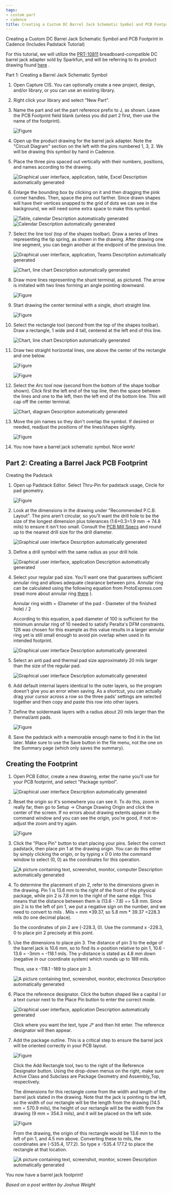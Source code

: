```yaml
---
tags:
- custom part
- cadence
title: Creating a Custom DC Barrel Jack Schematic Symbol and PCB Footprint in Cadence
---
```


Creating a Custom DC Barrel Jack Schematic Symbol and PCB Footprint in Cadence (Includes Padstack Tutorial)

For this tutorial, we will utilize the [PRT-10811](https://www.sparkfun.com/products/10811) breadboard-compatible DC barrel jack adapter sold by Sparkfun, and will be referring to its product drawing found [here](http://cdn.sparkfun.com/datasheets/Prototyping/18742.pdf) .

Part 1: Creating a Barrel Jack Schematic Symbol

1.  Open Capture CIS. You can optionally create a new project, design, and/or library, or you can use an existing library.

2.  Right click your library and select "New Part".

3.  Name the part and set the part reference prefix to J, as shown. Leave the PCB Footprint field blank (unless you did part 2 first, then use the name of the footprint).

    ![Figure](/figures/figure_031.png)

4.  Open up the product drawing for the barrel jack adapter. Note the "Circuit Diagram" section on the left with the pins numbered 1, 3, 2. We will be drawing this symbol by hand in Cadence.

5.  Place the three pins spaced out vertically with their numbers, positions, and names according to the drawing.

    ![Graphical user interface, application, table, Excel Description automatically generated](/figures/figure_032.png)

6.  Enlarge the bounding box by clicking on it and then dragging the pink corner handles. Then, space the pins out farther. Since drawn shapes will have their vertices snapped to the grid of dots we can see in the background, we will need some extra space to make this symbol.

    ![Table, calendar Description automatically generated](/figures/figure_025.png) ![Calendar Description automatically generated](/figures/figure_026.png)

7.  Select the line tool (top of the shapes toolbar). Draw a series of lines representing the tip spring, as shown in the drawing. After drawing one line segment, you can begin another at the endpoint of the previous line.

    ![Graphical user interface, application, Teams Description automatically generated](/figures/figure_027.png)

    ![Chart, line chart Description automatically generated](/figures/figure_033.png)

8.  Draw more lines representing the shunt terminal, as pictured. The arrow is imitated with two lines forming an angle pointing downward.

    ![Figure](/figures/figure_034.png)

9.  Start drawing the center terminal with a single, short straight line.

    ![Figure](/figures/figure_035.png)

10. Select the rectangle tool (second from the top of the shapes toolbar). Draw a rectangle, 1 wide and 4 tall, centered at the left end of this line.

    ![Chart, line chart Description automatically generated](/figures/figure_036.png)

11. Draw two straight horizontal lines, one above the center of the rectangle and one below.

    ![Figure](/figures/figure_028.png) 

    ![Figure](/figures/figure_029.png)

12. Select the Arc tool now (second from the bottom of the shape toolbar shown). Click first the left end of the top line, then the space between the lines and one to the left, then the left end of the bottom line. This will cap off the center terminal.

    ![Chart, diagram Description automatically generated](/figures/figure_037.png)

13. Move the pin names so they don't overlap the symbol. If desired or needed, readjust the positions of the lines/shapes slightly.

    ![Figure](/figures/figure_038.png)

14. You now have a barrel jack schematic symbol. Nice work!

## Part 2: Creating a Barrel Jack PCB Footprint

Creating the Padstack

1.  Open up Padstack Editor. Select Thru-Pin for padstack usage, Circle for pad geometry.

    ![Figure](/figures/figure_039.png)

2.  Look at the dimensions in the drawing under "Recommended P.C.B. Layout". The pins aren't circular, so you'll want the drill hole to be the size of the longest dimension plus tolerances (1.6+0.3=1.9 mm -> 74.8 mils) to ensure it isn't too small. Consult the [PCB Mill Specs](https://peraltastudios.engineering.asu.edu/pcb-mill-specs/) and round up to the nearest drill size for the drill diameter.

    ![Graphical user interface Description automatically generated](/figures/figure_040.png)

3.  Define a drill symbol with the same radius as your drill hole.

    ![Graphical user interface, application Description automatically generated](/figures/figure_041.png)

4.  Select your regular pad size. You'll want one that guarantees sufficient annular ring and allows adequate clearance between pins. Annular ring can be calculated using the following equation from ProtoExpress.com (read more about annular ring [there](https://www.protoexpress.com/blog/dont-let-annular-rings-drive-you-crazy/) ).

    Annular ring width = (Diameter of the pad - Diameter of the finished hole) / 2

    According to this equation, a pad diameter of 100 is sufficient for the minimum annular ring of 10 needed to satisfy Peralta's DFM constraints. 128 was chosen for this example as this value results in a larger annular ring yet is still small enough to avoid pin overlap when used in its intended footprint.

    ![Graphical user interface Description automatically generated](/figures/figure_042.png)

5.  Select an anti pad and thermal pad size approximately 20 mils larger than the size of the regular pad.

    ![Graphical user interface Description automatically generated](/figures/figure_043.png)

6.  Add default internal layers identical to the outer layers, so the program doesn't give you an error when saving. As a shortcut, you can actually drag your cursor across a row so the three pads' settings are selected together and then copy and paste this row into other layers.

7.  Define the soldermask layers with a radius about 20 mils larger than the thermal/anti pads.

    ![Figure](/figures/figure_044.png)

8.  Save the padstack with a memorable enough name to find it in the list later. Make sure to use the Save button in the file menu, not the one on the Summary page (which only saves the summary).

## Creating the Footprint

1.  Open PCB Editor, create a new drawing, enter the name you'll use for your PCB footprint, and select "Package symbol".

    ![Graphical user interface Description automatically generated](/figures/figure_045.png)

2.  Reset the origin so it's somewhere you can see it. To do this, zoom in really far, then go to Setup -> Change Drawing Origin and click the center of the screen. If no errors about drawing extents appear in the command window and you can see the origin, you're good, if not re-adjust the zoom and try again.

    ![Figure](/figures/figure_046.png)

3.  Click the "Place Pin" button to start placing your pins. Select the correct padstack, then place pin 1 at the drawing origin. You can do this either by simply clicking the origin, or by typing x 0 0 into the command window to select (0, 0) as the coordinates for this operation.

    ![A picture containing text, screenshot, monitor, computer Description automatically generated](/figures/figure_047.png)

4.  To determine the placement of pin 2, refer to the dimensions given in the drawing. Pin 1 is 13.6 mm to the right of the front of the physical package, while pin 2 is 7.8 mm to the right of the same edge. This means that the distance between them is (13.6 - 7.8) == 5.8 mm. Since pin 2 is to the left of pin 1, we put a negative sign on the number, and we need to convert to mils . Mils = mm *39.37, so 5.8 mm * 39.37 =228.3 mils (to one decimal place).

    So the coordinates of pin 2 are (-228.3, 0). Use the command x -228.3, 0 to place pin 2 precisely at this point.

5.  Use the dimensions to place pin 3. The distance of pin 3 to the edge of the barrel jack is 10.6 mm, so to find its x-position relative to pin 1, 10.6 - 13.6 = -3mm = -118.1 mils. The y-distance is stated as 4.8 mm down (negative in our coordinate system) which rounds up to 189 mils.

    Thus, use x -118.1 -189 to place pin 3.

    ![A picture containing text, screenshot, monitor, electronics Description automatically generated](/figures/figure_030.png)

6.  Place the reference designator. Click the button shaped like a capital I or a text cursor next to the Place Pin button to enter the correct mode.

    ![Graphical user interface, application Description automatically generated](/figures/figure_048.png)

    Click where you want the text, type J* and then hit enter. The reference designator will then appear.

7.  Add the package outline. This is a critical step to ensure the barrel jack will be oriented correctly in your PCB layout. 

    ![Figure](/figures/figure_051.png)

    Click the Add Rectangle tool, two to the right of the Reference Designator button. Using the drop-down menus on the right, make sure Active Class and Subclass are Package Geometry and Assembly_Top, respectively.

    The dimensions for this rectangle come from the width and length of the barrel jack stated in the drawing. Note that the jack is pointing to the left, so the width of our rectangle will be the length from the drawing (14.5 mm = 570.9 mils), the height of our rectangle will be the width from the drawing (9 mm = 354.3 mils), and it will be placed on the left side.

    ![Figure](/figures/figure_049.png)

    From the drawing, the origin of this rectangle would be 13.6 mm to the left of pin 1, and 4.5 mm above. Converting these to mils, the coordinates are (-535.4, 177.2). So type x -535.4 177.2 to place the rectangle at that location.

    ![A picture containing text, screenshot, monitor, screen Description automatically generated](/figures/figure_050.png)

You now have a barrel jack footprint!

_Based on a post written by Joshua Weight_
